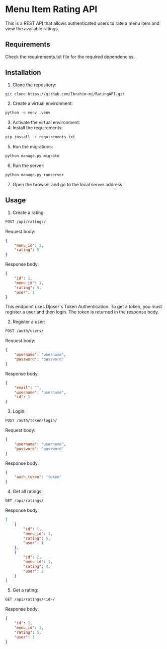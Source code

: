 # Menu Item Rating API

This is a REST API that allows authenticated users to rate a menu item and view the available ratings.

## Requirements
Check the requirements.txt file for the required dependencies.

## Installation

1. Clone the repository:
 ```bash
git clone https://github.com/Ibrahim-mj/RatingAPI.git
```
2. Create a virtual environment:
```bash
python -m venv .venv
```
3. Activate the virtual environment:
4. Install the requirements:
```bash
pip install -r requirements.txt
```
5. Run the migrations:
```bash
python manage.py migrate
```
6. Run the server:
```bash
python manage.py runserver
```
7. Open the browser and go to the local server address

## Usage
1. Create a rating:
```bash
POST /api/ratings/
```
Request body:
```json
{
    "menu_id": 1,
    "rating": 5
}
```
Response body:
```json
{
    "id": 1,
    "menu_id": 1,
    "rating": 5,
    "user": 1
}
```
This endpoint uses Djoser's Token Authentication. To get a token, you must register a user and then login. The token is returned in the response body.

2. Register a user:
```bash
POST /auth/users/
```
Request body:
```json
{
    "username": "username",
    "password": "password"
}
```
Response body:
```json
{
    "email": "",
    "username": "username",
    "id": 1
}
```
3. Login:
```bash
POST /auth/token/login/
```
Request body:
```json
{
    "username": "username",
    "password": "password"
}
```
Response body:
```json
{
    "auth_token": "token"
}
```
4. Get all ratings:
```bash
GET /api/ratings/
```
Response body:
```json
[
    {
        "id": 1,
        "menu_id": 1,
        "rating": 5,
        "user": 1
    },
    {
        "id": 2,
        "menu_id": 1,
        "rating": 4,
        "user": 2
    }
]
```
5. Get a rating:
```bash
GET /api/ratings/<id>/
```
Response body:
```json
{
    "id": 1,
    "menu_id": 1,
    "rating": 5,
    "user": 1
}
```

